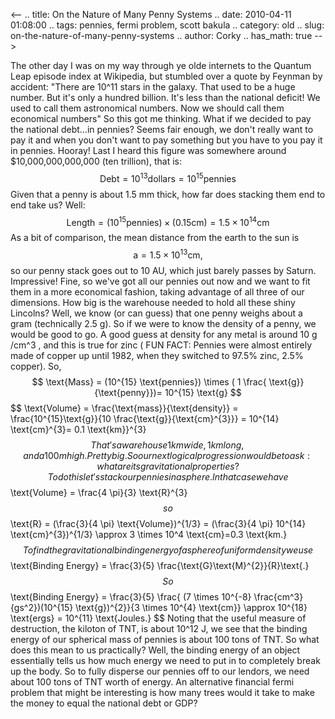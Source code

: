 <--
.. title: On the Nature of Many Penny Systems
.. date: 2010-04-11 01:08:00
.. tags: pennies, fermi problem, scott bakula
.. category: old
.. slug: on-the-nature-of-many-penny-systems
.. author: Corky
.. has_math: true
-->


The other day I was on my way through ye olde internets to the Quantum
Leap episode index at Wikipedia, but stumbled over a quote by Feynman by
accident:
"There are 10^11 stars in the galaxy. That used to be a huge number.
But it's only a hundred billion. It's less than the national deficit! We
used to call them astronomical numbers. Now we should call them
economical numbers"
So this got me thinking. What if we decided to pay the national
debt...in pennies? Seems fair enough, we don't really want to pay it and
when you don't want to pay something but you have to you pay it in
pennies. Hooray!
Last I heard this figure was somewhere around $10,000,000,000,000 (ten
trillion), that is:
$$ \text{Debt} = 10^{13} \text{dollars} = 10^{15} \text{pennies} $$
Given that a penny is about 1.5 mm thick, how far does stacking them end
to end take us? Well:
$$ \text{Length} = (10^{15} \text{pennies}) \times ( 0.15
\text{cm}) = 1.5 \times 10^{14} \text{cm} $$
As a bit of comparison, the mean distance from the earth to the sun is
$$ \text{a} = 1.5 \times 10^{13} \text{cm,} $$
so our penny stack goes out to 10 AU, which just barely passes by
Saturn. Impressive!
Fine, so we've got all our pennies out now and we want to fit them in a
more economical fashion, taking advantage of all three of our
dimensions. How big is the warehouse needed to hold all these shiny
Lincolns?
Well, we know (or can guess) that one penny weighs about a gram
(technically 2.5 g). So if we were to know the density of a penny, we
would be good to go. A good guess at density for any metal is around 10
g /cm^3 , and this is true for zinc ( FUN FACT: Pennies were almost
entirely made of copper up until 1982, when they switched to 97.5% zinc,
2.5% copper). So,
$$ \text{Mass} = (10^{15} \text{pennies}) \times ( 1 \frac{
\text{g}}{\text{penny}})= 10^{15} \text{g} $$
$$ \text{Volume} = \frac{\text{mass}}{\text{density}} =
\frac{10^{15}\text{g}}{10 \frac{\text{g}}{\text{cm}^{3}}} =
10^{14} \text{cm}^{3}= 0.1 \text{km}}^{3} $$
That's a warehouse 1 km wide, 1km long, and a 100 m high. Pretty big. So
our next logical progression would be to ask: what are its gravitational
properties? To do this let's stack our pennies in a sphere. In that case
we have
$$ \text{Volume} = \frac{4 \pi}{3} \text{R}^{3} $$
so
$$ \text{R} = (\frac{3}{4 \pi} \text{Volume})^{1/3} = (\frac{3}{4
\pi} 10^{14} \text{cm}^{3})^{1/3} \approx 3 \times 10^4
\text{cm}=0.3 \text{km.} $$
To find the gravitational binding energy of a sphere of uniform density
we use
$$ \text{Binding Energy} = \frac{3}{5}
\frac{\text{G}\text{M}^{2}}{R}\text{.} $$
So
$$ \text{Binding Energy} = \frac{3}{5} \frac{ (7 \times 10^{-8}
\frac{cm^3}{gs^2})(10^{15} \text{g})^{2}}{3 \times 10^{4}
\text{cm}} \approx 10^{18} \text{ergs} = 10^{11} \text{Joules.} $$
Noting that the useful measure of destruction, the kiloton of TNT, is
about 10^12 J, we see that the binding energy of our spherical mass of
pennies is about 100 tons of TNT. So what does this mean to us
practically? Well, the binding energy of an object essentially tells us
how much energy we need to put in to completely break up the body. So to
fully disperse our pennies off to our lendors, we need about 100 tons of
TNT worth of energy.
An alternative financial fermi problem that might be interesting is how
many trees would it take to make the money to equal the national debt or
GDP?
